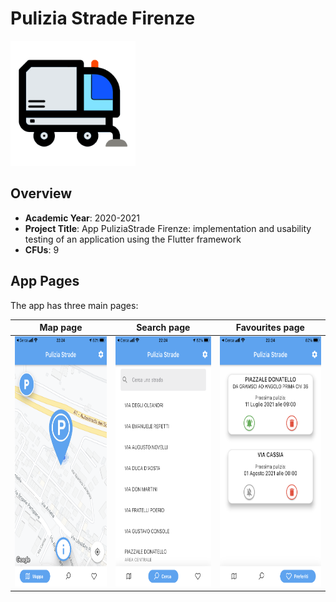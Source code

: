 # Pulizia Strade Firenze

<img src="images/logo.png" height=200/>

## Overview
- **Academic Year**: 2020-2021
- **Project Title**: App PuliziaStrade Firenze: implementation and usability testing of an application using the Flutter framework
- **CFUs**: 9

## App Pages

The app has three main pages:

Map page             |  Search page | Favourites page
:-------------------------:|:-------------------------:|:-------------------------:
<img src="images/map.PNG" height=400/>  | <img src="images/search.PNG" height=400> | <img src="images/favourites.PNG" height=400>

